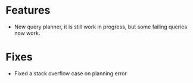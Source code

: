 # Features

- New query planner, it is still work in progress, but some failing queries now work.

# Fixes

- Fixed a stack overflow case on planning error
